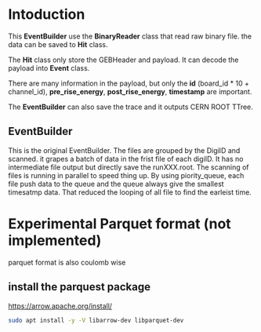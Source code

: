 # Intoduction

This **EventBuilder** use the **BinaryReader** class that read raw binary file. the data can be saved to **Hit** class. 

The **Hit** class only store the GEBHeader and payload. It can decode the payload into **Event** class. 

There are many information in the payload, but only the **id** (board_id * 10 + channel_id), **pre_rise_energy**, **post_rise_energy**, **timestamp** are important.

The **EventBuilder** can also save the trace and it outputs CERN ROOT TTree. 


## EventBuilder

This is the original EventBuilder. The files are grouped by the DigiID and scanned. it grapes a batch of data in the frist file of each digiID. It has no intermediate file output but directly save the runXXX.root. The scanning of files is running in parallel to speed thing up. By using piority_queue, each file push data to the queue and the queue always give the smallest timesatmp data. That reduced the looping of all file to find the earleist time.

# Experimental Parquet format (not implemented)

parquet format is also coulomb wise 

## install the parquest package

https://arrow.apache.org/install/

```sh
sudo apt install -y -V libarrow-dev libparquet-dev
```